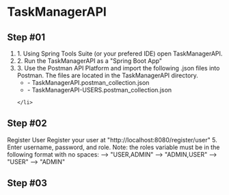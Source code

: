 

<h1>TaskManagerAPI</h1>
<h2>Step #01</h2>


    
<ol>

<li>1. Using Spring Tools Suite (or your prefered IDE) open TaskManagerAPI.</li>
<li>2. Run the TaskManagerAPI as a "Spring Boot App"</li>
<li>3. Use the Postman API Platform and import the following .json files into Postman. The files are located in the TaskManagerAPI directory.
    <ul>
    <li>- TaskManagerAPI.postman_collection.json</li>
    <li>- TaskManagerAPI-USERS.postman_collection.json</li>
    </ul>
    
    </li>
</ol>
<h2>Step #02</h2>

Register User
 Register your user at "http://localhost:8080/register/user"
5. Enter username, password, and role.
   Note: the roles variable must be in the following format with no spaces:
   --> "USER,ADMIN"
   --> "ADMIN,USER"
   --> "USER"
   --> "ADMIN"

   <h2>Step #03</h2>
   
